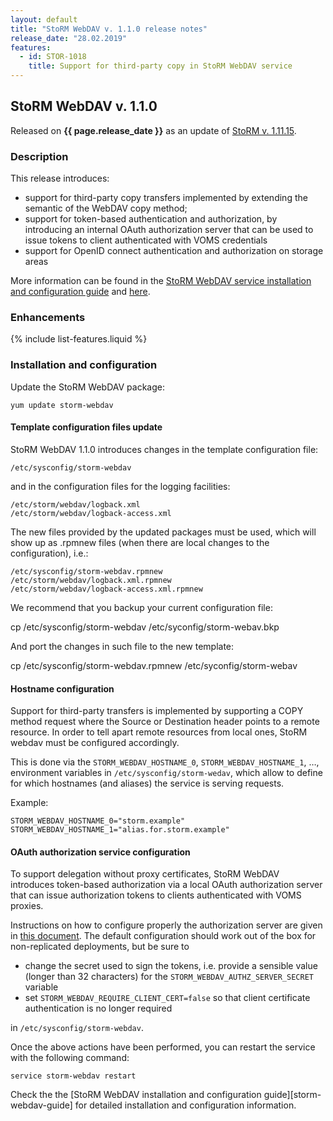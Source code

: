 ```yaml
---
layout: default
title: "StoRM WebDAV v. 1.1.0 release notes"
release_date: "28.02.2019"
features:
  - id: STOR-1018
    title: Support for third-party copy in StoRM WebDAV service
---
```


## StoRM WebDAV v. 1.1.0

Released on **{{ page.release_date }}** as an update of [StoRM v. 1.11.15][release-notes].

### Description

This release introduces:

- support for third-party copy transfers implemented by extending the semantic
  of the WebDAV copy method;
- support for token-based authentication and authorization, by introducing an
  internal OAuth authorization server that can be used to issue tokens to
  client authenticated with VOMS credentials
- support for OpenID connect authentication and authorization on storage areas

More information can be found in the [StoRM WebDAV service installation and
configuration guide][dav-guide] and [here][tpc-guide].

### Enhancements

{% include list-features.liquid %}

### Installation and configuration

Update the StoRM WebDAV package:

    yum update storm-webdav

#### Template configuration files update

StoRM WebDAV 1.1.0 introduces changes in the template configuration file:


    /etc/sysconfig/storm-webdav

and in the configuration files for the logging facilities:


    /etc/storm/webdav/logback.xml
    /etc/storm/webdav/logback-access.xml

The new files provided by the updated packages must be used, which will
show up as .rpmnew files (when there are local changes to the configuration),
i.e.:


    /etc/sysconfig/storm-webdav.rpmnew
    /etc/storm/webdav/logback.xml.rpmnew
    /etc/storm/webdav/logback-access.xml.rpmnew

We recommend that you backup your current configuration file:

  cp /etc/sysconfig/storm-webdav /etc/syconfig/storm-webav.bkp

And port the changes in such file to the new template:

  cp /etc/sysconfig/storm-webdav.rpmnew /etc/syconfig/storm-webav

#### Hostname configuration

Support for third-party transfers is implemented by supporting a COPY method
request where the Source or Destination header points to a remote resource.
In order to tell apart remote resources from local ones, StoRM webdav must be
configured accordingly.

This is done via the `STORM_WEBDAV_HOSTNAME_0`, `STORM_WEBDAV_HOSTNAME_1`, …,
environment variables in `/etc/sysconfig/storm-wedav`, which allow to define
for which hostnames (and aliases) the service is serving requests.

Example:

```
STORM_WEBDAV_HOSTNAME_0="storm.example"
STORM_WEBDAV_HOSTNAME_1="alias.for.storm.example"
```

#### OAuth authorization service configuration

To support delegation without proxy certificates, StoRM WebDAV introduces
token-based authorization via a local OAuth authorization server that can issue
authorization tokens to clients authenticated with VOMS proxies.

Instructions on how to configure properly the authorization server are given in
[this document][tpc-guide]. The default configuration should work out of the
box for non-replicated deployments, but be sure to

- change the secret used to sign the tokens, i.e. provide a sensible value
  (longer than 32 characters) for the `STORM_WEBDAV_AUTHZ_SERVER_SECRET`
  variable
- set `STORM_WEBDAV_REQUIRE_CLIENT_CERT=false` so that client certificate
  authentication is no longer required

in `/etc/sysconfig/storm-webdav`.

Once the above actions have been performed, you can restart the service with
the following command:

```
service storm-webdav restart
```

Check the the [StoRM WebDAV installation and configuration
guide][storm-webdav-guide] for detailed installation and configuration
information.

[release-notes]: {{site.baseurl}}/release-notes/StoRM-v1.11.15.html
[storm-sysadmin-guide]: {{site.baseurl}}/documentation/sysadmin-guide/1.11.15
[dav-guide]: {{site.baseurl}}/documentation/sysadmin-guide/1.11.15/storm-webdav-guide.html
[tpc-guide]: {{site.baseurl}}/documentation/sysadmin-guide/1.11.15/tpc.html
[tpc-technical]: https://twiki.cern.ch/twiki/bin/view/LCG/HttpTpcTechnical
[webdav-tpc-aliases]: {{site.baseurl}}/documentation/sysadmin-guide/1.11.15#important2
